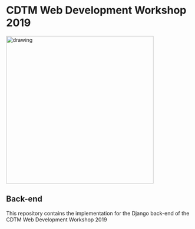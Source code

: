# CDTM Web Development Workshop 2019

<img src="https://upload.wikimedia.org/wikipedia/commons/e/e3/CDTM_Logo.jpg" alt="drawing" width="400"/>

## Back-end
This repository contains the implementation for the Django back-end of the CDTM Web Development Workshop 2019

